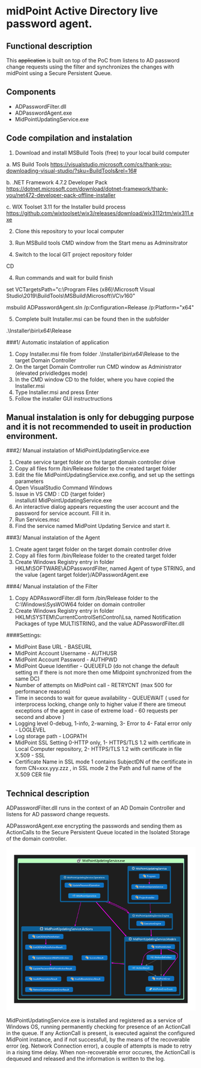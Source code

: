 # midPoint Active Directory live password agent.

## Functional description

This ~~application~~ is built on top of the PoC from listens to AD password change requests using the filter and synchronizes the changes with midPoint using a Secure Persistent Queue.

## Components

- ADPasswordFilter.dll
- ADPasswordAgent.exe
- MidPointUpdatingService.exe

## Code compilation and instalation

1. Download and install MSBuild Tools (free) to your local build computer

a. MS Build Tools
https://visualstudio.microsoft.com/cs/thank-you-downloading-visual-studio/?sku=BuildTools&rel=16#

b. .NET Framework 4.7.2 Developer Pack
https://dotnet.microsoft.com/download/dotnet-framework/thank-you/net472-developer-pack-offline-installer

c. WIX Toolset 3.11 for the Installer build process
https://github.com/wixtoolset/wix3/releases/download/wix3112rtm/wix311.exe


2. Clone this repository to your local computer

3. Run MSBuild tools CMD window from the Start menu as Adminsitrator

4. Switch to the local GIT project repository folder

CD <local GIT project repository>

4. Run commands and wait for build finish

set VCTargetsPath="c:\Program Files (x86)\Microsoft Visual Studio\2019\BuildTools\MSBuild\Microsoft\VC\v160\"

msbuild ADPasswordAgent.sln /p:Configuration=Release /p:Platform="x64"

5. Complete built Installer.msi can be found then in the subfolder

.\Installer\bin\x64\Release

###1/ Automatic instalation of application

1. Copy Installer.msi file from folder .\Installer\bin\x64\Release to the target Domain Controller
2. On the target Domain Comtroller run CMD window as Administrator (elevated prividledges mode)
3. In the CMD window CD to the folder, where you have copied the Installer.msi
4. Type Installer.msi and press Enter
5. Follow the installer GUI instructructions

Manual instalation is only for debugging purpose and it is not recommended to useit in production environment.
----------------------------------------------------------

###2/ Manual instalation of MidPointUpdatingService.exe

1. Create service target folder on the target domain controller drive
2. Copy all files form /bin/Release folder to the created target folder
3. Edit the file MidPointUpdatingService.exe.config, and set up the settings parameters 
4. Open VisualStudio Command Windows
5. Issue in VS CMD : 
    CD {target folder}  
    installutil MidPointUpdatingService.exe
6. An interactive dialog appears requesting the user account and the password for service account. Fill it in.
7. Run Services.msc
8. Find the service named MidPoint Updating Service and start it.

###3/ Manual instalation of the Agent

1. Create agent target folder on the target domain controller drive
2. Copy all files form /bin/Release folder to the created target folder
3. Create Windows Registry entry in folder HKLM\SOFTWARE\ADPasswordFilter, named Agent of type STRING, and the value {agent target folder}/ADPasswordAgent.exe

###4/ Manual instalation of the Filter

1. Copy ADPAsswordFilter.dll form /bin/Release folder to the C:\Windows\SysWOW64 folder on domain controller
2. Create Windows Registry entry in folder HKLM\SYSTEM\CurrentControlSet\Control\Lsa, named Notification Packages of type MULTISTRING, and the value ADPasswordFilter.dll


####Settings:

* MidPoint Base URL -  BASEURL
* MidPoint Account Username - AUTHUSR
* MidPoint Account Password - AUTHPWD
* MidPoint Queue Identifier - QUEUEFLD  (do not change the default setting m if there is not more then ome MIdpoint synchronized from the same DC)
* Number of attempts on MidPoint call - RETRYCNT  (max 500 for performance reasons)
* Time in seconds to wait for queue availability - QUEUEWAIT  ( used for interprocess locking, change only to higher value if there are timeout exceptions of the agent in case of extreme load - 60 requests per second and above )
* Logging level 0-debug, 1-info, 2-warning, 3- Error to 4- Fatal error only - LOGLEVEL
* Log storage path - LOGPATH
* MidPoint SSL Setting 0-HTTP only, 1- HTTPS/TLS 1.2 with certificate in Local Computer repository, 2- HTTPS/TLS 1.2 with certificate in file X.509 - SSL
* Certificate Name in SSL mode 1 contains SubjectDN of the certificate in form CN=xxx.yyy.zzz , in SSL mode 2 the Path and full name of the X.509 CER file


## Technical description

ADPasswordFilter.dll runs in the context of an AD Domain Controller and listens for AD password change requests.

ADPasswordAgent.exe encrypting the passwords and sending them as ActionCalls to the Secure Persistent Queue located in the Isolated Storage of the domain controller.

![alt text](ServiceCodeMap.png)

MidPointUpdatingService.exe is installed and registered as a service of Windows OS, running permanently checking for presence of an ActionCall in the queue. 
If any ActionCall is present, is executed against the configured MidPoint instance, and if not successfull, by the means of the recoverable error (eg. Network Connection error),
a couple of attempts is made to retry in a rising time delay. When non-recoverable error occures, the ActionCall is dequeued and released and the information is written to the log.